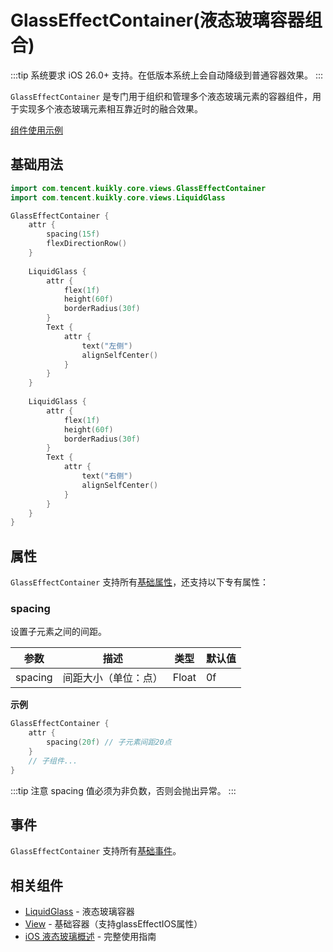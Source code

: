 # GlassEffectContainer(液态玻璃容器组合)

:::tip 系统要求
iOS 26.0+ 支持。在低版本系统上会自动降级到普通容器效果。
:::

`GlassEffectContainer` 是专门用于组织和管理多个液态玻璃元素的容器组件，用于实现多个液态玻璃元素相互靠近时的融合效果。

[组件使用示例](https://github.com/Tencent-TDS/KuiklyUI/blob/main/demo/src/commonMain/kotlin/com/tencent/kuikly/demo/pages/demo/LiquidGlassDemoPage.kt)

## 基础用法

```kotlin
import com.tencent.kuikly.core.views.GlassEffectContainer
import com.tencent.kuikly.core.views.LiquidGlass

GlassEffectContainer {
    attr {
        spacing(15f)
        flexDirectionRow()
    }
    
    LiquidGlass {
        attr {
            flex(1f)
            height(60f)
            borderRadius(30f)
        }
        Text {
            attr {
                text("左侧")
                alignSelfCenter()
            }
        }
    }
    
    LiquidGlass {
        attr {
            flex(1f)
            height(60f)
            borderRadius(30f)
        }
        Text {
            attr {
                text("右侧")
                alignSelfCenter()
            }
        }
    }
}
```

## 属性

`GlassEffectContainer` 支持所有[基础属性](basic-attr-event.md#基础属性)，还支持以下专有属性：

### spacing

设置子元素之间的间距。

| 参数 | 描述 | 类型 | 默认值 |
| -- | -- | -- | -- |
| spacing | 间距大小（单位：点） | Float | 0f |

**示例**

```kotlin
GlassEffectContainer {
    attr {
        spacing(20f) // 子元素间距20点
    }
    // 子组件...
}
```

:::tip 注意
spacing 值必须为非负数，否则会抛出异常。
:::

## 事件

`GlassEffectContainer` 支持所有[基础事件](basic-attr-event.md#基础事件)。

## 相关组件

- [LiquidGlass](./liquid-glass.md) - 液态玻璃容器
- [View](./view.md#glasseffectios) - 基础容器（支持glassEffectIOS属性）
- [iOS 液态玻璃概述](./ios26-liquid-glass.md) - 完整使用指南
